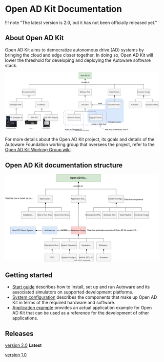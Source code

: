 # Open AD Kit Documentation

!!! note "The latest version is 2.0, but it has not been officially released yet."

## About Open AD Kit

Open AD Kit aims to democratize autonomous drive (AD) systems by bringing the cloud and edge closer together. In doing so, Open AD Kit will lower the threshold for developing and deploying the Autoware software stack.

![Open AD Kit Structure](./version-2.0/assets/images/Structure_of_Open_AD_Kit.svg)

For more details about the Open AD Kit project, its goals and details of the Autoware Foundation working group that oversees the project, refer to the [Open AD Kit Working Group wiki](https://github.com/autowarefoundation/autoware-projects/wiki/Open-AD-Kit-working-group).

## Open AD Kit documentation structure

![Open AD Kit docs structure](./version-2.0/assets/images/Structure_of_document_repo.svg)

## Getting started

- [Start guide](./version-2.0/start-guide) describes how to install, set up and run Autoware and its associated simulators on supported development platforms.
- [System configuration](./version-2.0/system-configuration) describes the components that make up Open AD Kit in terms of the required hardware and software.
- [Application example](./version-2.0/application-example) provides an actual application example for Open AD Kit that can be used as a reference for the development of other applications.

## Releases

[version 2.0](./version-2.0/index.md) **Latest**

[version 1.0](./version-1.0/index.md)
